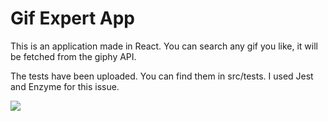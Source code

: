 # Gif Expert App
This is an application made in React. You can search any gif you like, it will
be fetched from the giphy API.

The tests have been uploaded. You can find them in src/tests. I used Jest and Enzyme for this issue.


![](GifExpertApp.gif)
